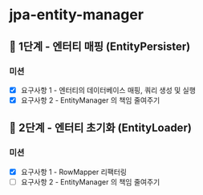 # jpa-entity-manager

## 🚀 1단계 - 엔터티 매핑 (EntityPersister)
### 미션
- [x] 요구사항 1 - 엔터티의 데이터베이스 매핑, 쿼리 생성 및 실행
- [x] 요구사항 2 - EntityManager 의 책임 줄여주기

## 🚀 2단계 - 엔터티 초기화 (EntityLoader)
### 미션
- [x] 요구사항 1 - RowMapper 리팩터링
- [ ] 요구사항 2 - EntityManager 의 책임 줄여주기
